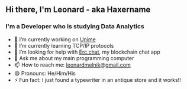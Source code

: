 
## Hi there, I'm Leonard - aka Haxername
###  I'm a Developer who is studying Data Analytics

- 🔭 I’m currently working on [Unime](https://unime.io)
- 🌱 I’m currently learning TCP/IP protocols
- 🤔 I’m looking for help with [Erc.chat](https://erc.chat), my blockchain chat app
- 💬 Ask me about my main programming computer
- 📫 How to reach me: leonardmelnik@gmail.com
- 😄 Pronouns: He/Him/His
- ⚡ Fun fact: I just found a typewriter in an antique store and it works!!

